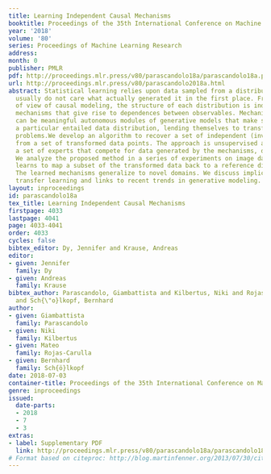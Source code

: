 ```yaml
---
title: Learning Independent Causal Mechanisms
booktitle: Proceedings of the 35th International Conference on Machine Learning
year: '2018'
volume: '80'
series: Proceedings of Machine Learning Research
address: 
month: 0
publisher: PMLR
pdf: http://proceedings.mlr.press/v80/parascandolo18a/parascandolo18a.pdf
url: http://proceedings.mlr.press/v80/parascandolo2018a.html
abstract: Statistical learning relies upon data sampled from a distribution, and we
  usually do not care what actually generated it in the first place. From the point
  of view of causal modeling, the structure of each distribution is induced by physical
  mechanisms that give rise to dependences between observables. Mechanisms, however,
  can be meaningful autonomous modules of generative models that make sense beyond
  a particular entailed data distribution, lending themselves to transfer between
  problems.We develop an algorithm to recover a set of independent (inverse) mechanisms
  from a set of transformed data points. The approach is unsupervised and based on
  a set of experts that compete for data generated by the mechanisms, driving specialization.
  We analyze the proposed method in a series of experiments on image data. Each expert
  learns to map a subset of the transformed data back to a reference distribution.
  The learned mechanisms generalize to novel domains. We discuss implications for
  transfer learning and links to recent trends in generative modeling.
layout: inproceedings
id: parascandolo18a
tex_title: Learning Independent Causal Mechanisms
firstpage: 4033
lastpage: 4041
page: 4033-4041
order: 4033
cycles: false
bibtex_editor: Dy, Jennifer and Krause, Andreas
editor:
- given: Jennifer
  family: Dy
- given: Andreas
  family: Krause
bibtex_author: Parascandolo, Giambattista and Kilbertus, Niki and Rojas-Carulla, Mateo
  and Sch{\"o}lkopf, Bernhard
author:
- given: Giambattista
  family: Parascandolo
- given: Niki
  family: Kilbertus
- given: Mateo
  family: Rojas-Carulla
- given: Bernhard
  family: Sch{ö}lkopf
date: 2018-07-03
container-title: Proceedings of the 35th International Conference on Machine Learning
genre: inproceedings
issued:
  date-parts:
  - 2018
  - 7
  - 3
extras:
- label: Supplementary PDF
  link: http://proceedings.mlr.press/v80/parascandolo18a/parascandolo18a-supp.pdf
# Format based on citeproc: http://blog.martinfenner.org/2013/07/30/citeproc-yaml-for-bibliographies/
---
```

